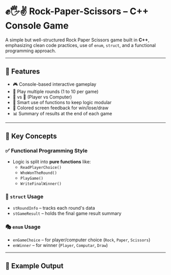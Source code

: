 # ✊🖐✌️ Rock-Paper-Scissors – C++ Console Game

A simple but well-structured Rock Paper Scissors game built in **C++**, emphasizing clean code practices, use of `enum`, `struct`, and a functional programming approach.

---

## 🚀 Features

- 🎮 Console-based interactive gameplay
- 🔁 Play multiple rounds (1 to 10 per game)
- 👤 vs 🤖 (Player vs Computer)
- 🧠 Smart use of functions to keep logic modular
- 🌈 Colored screen feedback for win/lose/draw
- 📊 Summary of results at the end of each game

---

## 🧠 Key Concepts

### ✅ Functional Programming Style

- Logic is split into **pure functions** like:
  - `ReadPlayerChoice()`
  - `WhoWonTheRound()`
  - `PlayGame()`
  - `WriteFinalWinner()`

### 🧱 `struct` Usage

- `stRoundInfo` – tracks each round's data
- `stGameResult` – holds the final game result summary

### 🎭 `enum` Usage

- `enGameChoice` – for player/computer choice (`Rock`, `Paper`, `Scissors`)
- `enWinner` – for winner (`Player`, `Computar`, `Draw`)

---

## 🧾 Example Output

